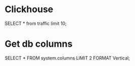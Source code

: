 # Clickhouse

SELECT * from traffic limit 10;

# Get db columns
SELECT * FROM system.columns LIMIT 2 FORMAT Vertical;